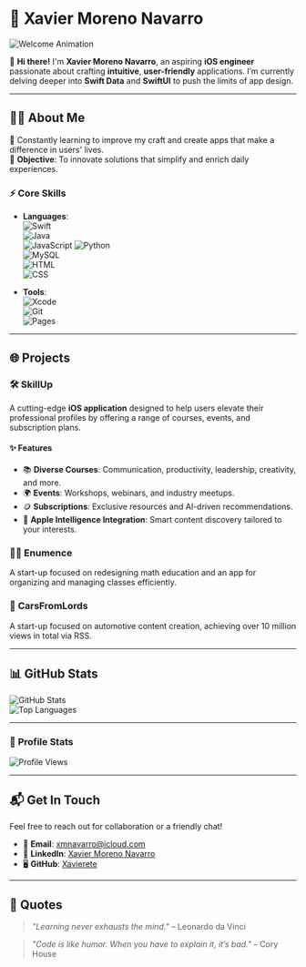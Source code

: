 # 🌟 Xavier Moreno Navarro

![Welcome Animation](https://media.giphy.com/media/l1J9EdzfOSgfyueLm/giphy.gif)

👋 **Hi there!** I'm **Xavier Moreno Navarro**, an aspiring **iOS engineer** passionate about crafting **intuitive**, **user-friendly** applications. I’m currently delving deeper into **Swift Data** and **SwiftUI** to push the limits of app design.

---

## 👨‍💻 **About Me**

🌱 Constantly learning to improve my craft and create apps that make a difference in users' lives.  
🎯 **Objective**: To innovate solutions that simplify and enrich daily experiences.

### ⚡ **Core Skills**
- **Languages**:  
  ![Swift](https://img.shields.io/badge/Swift-FA7343?style=flat&logo=swift&logoColor=white)  
  ![Java](https://img.shields.io/badge/Java-007396?style=flat&logo=java&logoColor=white)  
  ![JavaScript](https://img.shields.io/badge/JavaScript-FFB81C?style=flat&logo=javascript&logoColor=white)
  ![Python](https://img.shields.io/badge/Python-306998?style=flat&logo=python&logoColor=white)  
  ![MySQL](https://img.shields.io/badge/MySQL-4479A1?style=flat&logo=mysql&logoColor=white)  
  ![HTML](https://img.shields.io/badge/HTML5-E34F26?style=flat&logo=html5&logoColor=white)  
  ![CSS](https://img.shields.io/badge/CSS3-1572B6?style=flat&logo=css3&logoColor=white)

- **Tools**:  
  ![Xcode](https://img.shields.io/badge/Xcode-1575F9?style=flat&logo=xcode&logoColor=white)  
  ![Git](https://img.shields.io/badge/Git-F05032?style=flat&logo=git&logoColor=white)  
  ![Pages](https://img.shields.io/badge/Pages-FF9500?style=flat&logo=apple&logoColor=white)  

---

## 🌐 **Projects**

### 🛠️ **SkillUp**

A cutting-edge **iOS application** designed to help users elevate their professional profiles by offering a range of courses, events, and subscription plans.  

#### ✨ **Features**
- 📚 **Diverse Courses**: Communication, productivity, leadership, creativity, and more.  
- 🌍 **Events**: Workshops, webinars, and industry meetups.  
- 🪙 **Subscriptions**: Exclusive resources and AI-driven recommendations.  
- 🤖 **Apple Intelligence Integration**: Smart content discovery tailored to your interests.

### 👨‍💻 **Enumence**
A start-up focused on redesigning math education and an app for organizing and managing classes efficiently.
### 🚗 **CarsFromLords**
A start-up focused on automotive content creation, achieving over 10 million views in total via RSS.

---

## 📊 **GitHub Stats**

![GitHub Stats](https://github-readme-stats.vercel.app/api?username=Xavierete&show_icons=true&theme=radical)  
![Top Languages](https://github-readme-stats.vercel.app/api/top-langs/?username=Xavierete&layout=compact&theme=radical)

---

### 🌈 **Profile Stats**
![Profile Views](https://komarev.com/ghpvc/?username=Xavierete&color=brightgreen&style=flat-square)

---

## 📬 **Get In Touch**

Feel free to reach out for collaboration or a friendly chat!  
- 📧 **Email**: [xmnavarro@icloud.com](mailto:xmnavarro@icloud.com)  
- 💼 **LinkedIn**: [Xavier Moreno Navarro](https://www.linkedin.com/in/yourprofile)  
- 🖥️ **GitHub**: [Xavierete](https://github.com/Xavierete)

---

## 🎨 **Quotes**
> _"Learning never exhausts the mind."_ – Leonardo da Vinci

> _"Code is like humor. When you have to explain it, it’s bad."_ – Cory House
